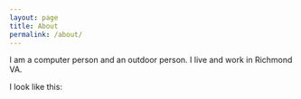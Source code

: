 ```yaml
---
layout: page
title: About
permalink: /about/
---
```




I am a computer person and an outdoor person. I live and work in Richmond VA.

I look like this:



